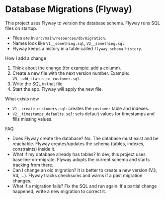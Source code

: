 # Database Migrations (Flyway)

This project uses Flyway to version the database schema. Flyway runs SQL files on startup.

- Files are in `src/main/resources/db/migration`.
- Names look like `V1__something.sql`, `V2__something.sql`.
- Flyway keeps a history in a table called `flyway_schema_history`.

How I add a change
1) Think about the change (for example: add a column).
2) Create a new file with the next version number. Example: `V3__add_status_to_customer.sql`.
3) Write the SQL in that file.
4) Start the app. Flyway will apply the new file.

What exists now
- `V1__create_customers.sql`: creates the `customer` table and indexes.
- `V2__timestamps_defaults.sql`: sets default values for timestamps and fills missing values.

FAQ
- Does Flyway create the database? No. The database must exist and be reachable. Flyway creates/updates the schema (tables, indexes, constraints) inside it.
- What if my database already has tables? In dev, this project uses baseline-on-migrate. Flyway adopts the current schema and starts tracking from there.
- Can I change an old migration? It is better to create a new version (V3, V4, …). Flyway tracks checksums and warns if a past migration changes.
- What if a migration fails? Fix the SQL and run again. If a partial change happened, write a new migration to correct it.

